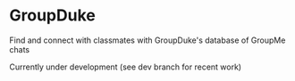 # GroupDuke

Find and connect with classmates with GroupDuke's database of GroupMe chats

Currently under development (see dev branch for recent work)
